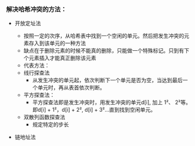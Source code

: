 ### 解决哈希冲突的方法：
- 开放定址法
  - 按照一定的次序，从哈希表中找到一个空闲的单元。然后把发生冲突的元素存入到该单元的一种方法
  - 缺点在于删除元素的时候不能真的删除，只能做一个特殊标记。只到有下个元素插入才能真正删除该元素
  - 代表方法：
  - 线行探查法
    - 从发生冲突的单元起，依次判断下一个单元是否为空，当达到最后一个单元时，再从表首依次判断。
  - 平方探查法：
    - 平方探查法即是发生冲突时，用发生冲突的单元d[i], 加上 1²、 2²等。即d[i] + 1²，d[i] + 2², d[i] + 3²...直到找到空闲单元。
  - 双散列函数探查法
    - 规定特定的步长

- 链地址法
